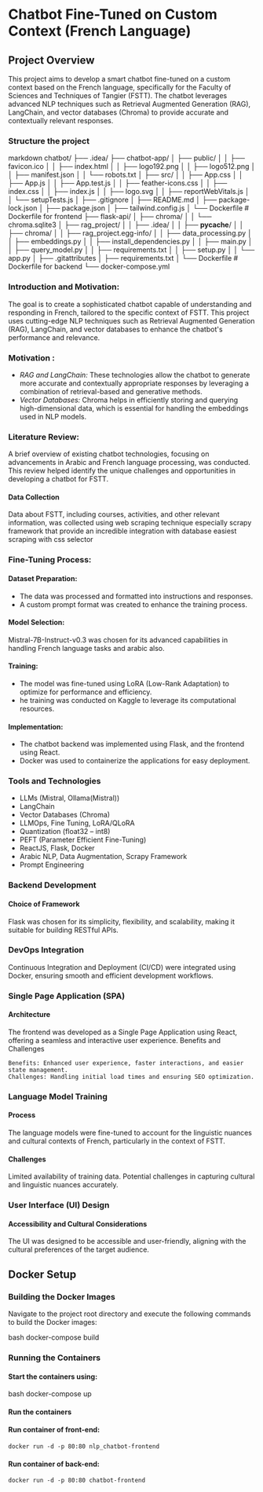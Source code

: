 # Chatbot Fine-Tuned on Custom Context (French Language)

## Project Overview

This project aims to develop a smart chatbot fine-tuned on a custom context based on the French language, specifically for the Faculty of Sciences and Techniques of Tangier (FSTT). The chatbot leverages advanced NLP techniques such as Retrieval Augmented Generation (RAG), LangChain, and vector databases (Chroma) to provide accurate and contextually relevant responses.

### Structure the project 


markdown
chatbot/
├── .idea/
├── chatbot-app/
│   ├── public/
│   │   ├── favicon.ico
│   │   ├── index.html
│   │   ├── logo192.png
│   │   ├── logo512.png
│   │   ├── manifest.json
│   │   └── robots.txt
│   ├── src/
│   │   ├── App.css
│   │   ├── App.js
│   │   ├── App.test.js
│   │   ├── feather-icons.css
│   │   ├── index.css
│   │   ├── index.js
│   │   ├── logo.svg
│   │   ├── reportWebVitals.js
│   │   └── setupTests.js
│   ├── .gitignore
│   ├── README.md
│   ├── package-lock.json
│   ├── package.json
│   ├── tailwind.config.js
│   └── Dockerfile  # Dockerfile for frontend
├── flask-api/
│   ├── chroma/
│   │   └── chroma.sqlite3
│   ├── rag_project/
│   │   ├── .idea/
│   │   ├── __pycache__/
│   │   ├── chroma/
│   │   ├── rag_project.egg-info/
│   │   ├── data_processing.py
│   │   ├── embeddings.py
│   │   ├── install_dependencies.py
│   │   ├── main.py
│   │   ├── query_model.py
│   │   ├── requirements.txt
│   │   ├── setup.py
│   │   └── app.py
│   ├── .gitattributes
│   ├── requirements.txt
│   └── Dockerfile  # Dockerfile for backend
└── docker-compose.yml


### Introduction and Motivation:

The goal is to create a sophisticated chatbot capable of understanding and responding in French, tailored to the specific context of FSTT. This project uses cutting-edge NLP techniques such as Retrieval Augmented Generation (RAG), LangChain, and vector databases to enhance the chatbot's performance and relevance.

### Motivation :


- *RAG and LangChain:* These technologies allow the chatbot to generate more accurate and contextually appropriate responses by leveraging a combination of retrieval-based and generative methods.
- *Vector Databases:* Chroma helps in efficiently storing and querying high-dimensional data, which is essential for handling the embeddings used in NLP models.

### Literature Review:

A brief overview of existing chatbot technologies, focusing on advancements in Arabic and French language processing, was conducted. This review helped identify the unique challenges and opportunities in developing a chatbot for FSTT.

#### Data Collection

Data about FSTT, including courses, activities, and other relevant information, was collected using web scraping technique especially scrapy framework that provide an incredible integration with database easiest scraping with css selector 

### Fine-Tuning Process:
#### Dataset Preparation:

- The data was processed and formatted into instructions and responses.
- A custom prompt format was created to enhance the training process.

#### Model Selection:

Mistral-7B-Instruct-v0.3 was chosen for its advanced capabilities in handling French language tasks and arabic also.

#### Training:

- The model was fine-tuned using LoRA (Low-Rank Adaptation) to optimize for performance and efficiency.
- he training was conducted on Kaggle to leverage its computational resources.

#### Implementation:

- The chatbot backend was implemented using Flask, and the frontend using React.
- Docker was used to containerize the applications for easy deployment.

### Tools and Technologies

- LLMs (Mistral, Ollama(Mistral))
- LangChain
- Vector Databases (Chroma)
- LLMOps, Fine Tuning, LoRA/QLoRA
- Quantization (float32 – int8)
- PEFT (Parameter Efficient Fine-Tuning)
- ReactJS, Flask, Docker
- Arabic NLP, Data Augmentation, Scrapy Framework
- Prompt Engineering


### Backend Development
#### Choice of Framework

Flask was chosen for its simplicity, flexibility, and scalability, making it suitable for building RESTful APIs.


### DevOps Integration

Continuous Integration and Deployment (CI/CD) were integrated using Docker, ensuring smooth and efficient development workflows.

### Single Page Application (SPA)
#### Architecture

The frontend was developed as a Single Page Application using React, offering a seamless and interactive user experience.
Benefits and Challenges

    Benefits: Enhanced user experience, faster interactions, and easier state management.
    Challenges: Handling initial load times and ensuring SEO optimization.

### Language Model Training
#### Process

The language models were fine-tuned to account for the linguistic nuances and cultural contexts of French, particularly in the context of FSTT.
#### Challenges

Limited availability of training data.
Potential challenges in capturing cultural and linguistic nuances accurately.

### User Interface (UI) Design
#### Accessibility and Cultural Considerations

The UI was designed to be accessible and user-friendly, aligning with the cultural preferences of the target audience.

## Docker Setup

### Building the Docker Images

Navigate to the project root directory and execute the following commands to build the Docker images:

bash
docker-compose build


### Running the Containers

#### Start the containers using:
bash
docker-compose up


####  Run the containers
#### Run container of front-end:
    docker run -d -p 80:80 nlp_chatbot-frontend
#### Run container of back-end:
    docker run -d -p 80:80 chatbot-frontend
